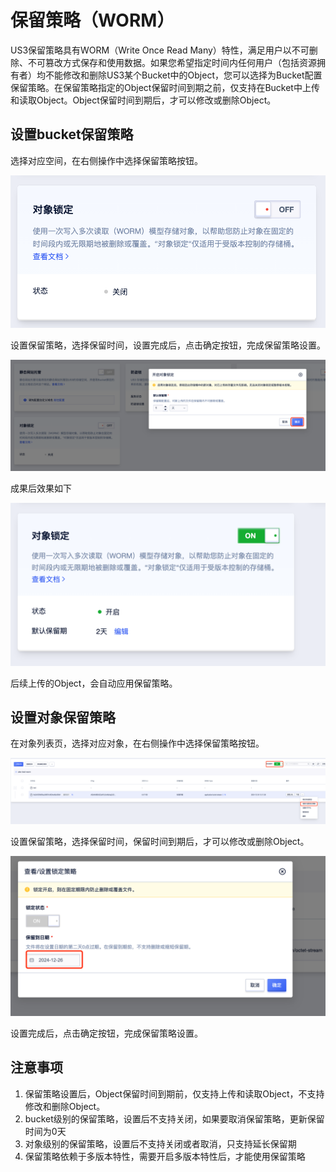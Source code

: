 # 保留策略（WORM）

US3保留策略具有WORM（Write Once Read Many）特性，满足用户以不可删除、不可篡改方式保存和使用数据。如果您希望指定时间内任何用户（包括资源拥有者）均不能修改和删除US3某个Bucket中的Object，您可以选择为Bucket配置保留策略。在保留策略指定的Object保留时间到期之前，仅支持在Bucket中上传和读取Object。Object保留时间到期后，才可以修改或删除Object。

## 设置bucket保留策略

选择对应空间，在右侧操作中选择保留策略按钮。

![](/images/guide/bucket锁定开启1.png)

设置保留策略，选择保留时间，设置完成后，点击确定按钮，完成保留策略设置。

![](/images/guide/bucket锁定开启2.png)

成果后效果如下

![](/images/guide/bucket锁定开启3.png)

后续上传的Object，会自动应用保留策略。

## 设置对象保留策略

在对象列表页，选择对应对象，在右侧操作中选择保留策略按钮。

![](/images/guide/对象锁定1.png)

设置保留策略，选择保留时间，保留时间到期后，才可以修改或删除Object。

![](/images/guide/对象锁定2.png)

设置完成后，点击确定按钮，完成保留策略设置。


## 注意事项

1. 保留策略设置后，Object保留时间到期前，仅支持上传和读取Object，不支持修改和删除Object。
2. bucket级别的保留策略，设置后不支持关闭，如果要取消保留策略，更新保留时间为0天
3. 对象级别的保留策略，设置后不支持关闭或者取消，只支持延长保留期
4. 保留策略依赖于多版本特性，需要开启多版本特性后，才能使用保留策略